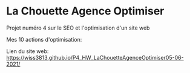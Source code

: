 # La Chouette Agence Optimiser

Projet numéro 4 sur le SEO et l'optimisation d'un site web

Mes 10 actions d'optimisation:


Lien du site web:
https://wiss3813.github.io/P4_HW_LaChouetteAgenceOptimiser05-06-2021/
